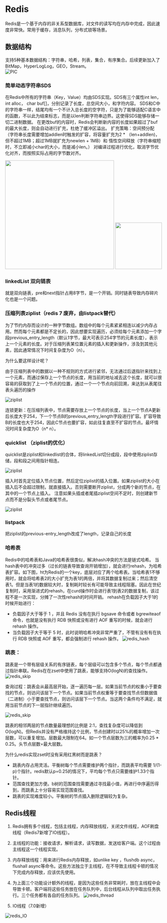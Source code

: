 # Redis
Redis是一个基于内存的非关系型数据库，对文件的读写均在内存中完成，因此速度非常快。常用于缓存，消息队列，分布式锁等场景。
## 数据结构
 支持5种基本数据结构：字符串，哈希，列表，集合，有序集合。后续更新加入了BitMap，HyperLogLog，GEO，Stream。   
![PIC](../img/data.png)
### 简单动态字符串SDS
在Redis中所有的字符串（Key，Value）均由SDS实现。SDS有三个属性int len， int alloc， char buf[]，分别记录了长度，总空间大小，和字符内容。
SDS和C中的字符串一样，结尾均有一个不计入总长度的空字符，只是为了能够适配C语言中的函数，不以此为结束标志，而是以len判断字符串边界。这使得SDS能够存储一切二进制数据。
在更改buf的内容时，Redis会判断新内容的长度如果超过了buf的最大长度，则会自动进行扩充，杜绝了缓冲区溢出。
扩充策略：空间预分配（字符串长度需要增加addlen时触发的扩容，将容量扩充为2 * （len+addlen)，但不超过1MB；超过1MB就扩充为newlen + 1MB）和 惰性空间释放（字符串缩短时，不立即减小char的大小，而是减小len。）
对编译过程进行优化，取消字节优化对齐，而按照实际占用的字节数对齐。

<img src="../img/string_1.png" width="350" />
<img src="../img/string_2.png" width="150" />

### linkedList 双向链表 
就是双向链表，pre和next指针占用8字节，是一个开销。同时链表导致内存碎片化也是一个问题。
### 压缩列表ziplist（redis 7 废弃，由listpack替代）
为了节约内存而设计的一种字节数组。数组中的每个元素紧紧相连以减少内存占用。然而每个元素都是不定长的，因此想要实现遍历，必须给每个元素添加一个字段previous_entry_length（默认1字节，最大可表示254字节的元素长度），表示上一个元素的长度。对于压缩列表某位置元素的插入和更新操作，涉及到其他元素，因此通常情况下时间复杂度为O（n）。

为什么要这样设计呢？

由于压缩列表中的数据以一种不规则的方式进行紧邻，无法通过后退指针来找到上一个元素，而通过保存上一个节点的长度，用当前的地址减去这个长度，就可以很容易的获取到了上一个节点的位置，通过一个一个节点向前回溯，来达到从表尾往表头遍历的操作

![ziplist](../img/ziplist.png)

连锁更新：在压缩列表中，节点需要存放上一个节点的长度，当上一个节点A更新后长度大于254，下一个节点B的previous_entry_length字段进行扩容。扩容导致B的长度也大于254，因此C节点也要扩容，如此往复直至不扩容的节点。最坏情况时间复杂度为O（n* n）。

###  quicklist （ziplist的优化）
quicklist是ziplist和linkedlist的合体，将linkedList切分成段，段中使用ziplist存储，段和段之间用指针相连。

![ziplist](../img/quicklist_1.png)

插入时首先定位插入节点位置，然后定位ziplist的插入位置。如果ziplist的大小在插入后不会超过限制，就直接插入。否则需要断开ziplist，分成两个新的节点，在其中的一个节点上插入。
注意如果头插或者尾插ziplist空间不足时，则创建新节点而不是分裂头节点或者尾节点。

![ziplist](../img/quicklist_2.png)


### listpack
把ziplist的previous-entry_length改成了length，记录自己的长度

### 哈希表
Redis中的哈希表和Java的哈希表很类似，解决hash冲突的方法是链式哈希。
当hash表中的冲突过多（过长的链表导致查询开销增加），就会进行rehash，为哈希表扩容。如下图，ht为Redis的一个key，底层对应了两个哈希表。当哈希表1不够用时，就会将哈希表2的大小扩充为表1的两倍，并将其数据复制过来；然后清空表1。但是当表1的数据较大时，复制耗时较长有可能导致主线程阻塞。因此在世纪复制时，采用渐进式的rehash，在curd操作时会进行表1到表2的数据复制，该过程不是一次实现，分摊了一次性rehash的时间开销。
rehash在负载因子大于1的时候开始进行：
- 负载因子大于等于 1 ，并且 Redis 没有在执行 bgsave 命令或者 bgrewiteaof 命令，也就是没有执行 RDB 快照或没有进行 AOF 重写的时候，就会进行 rehash 操作。
- 当负载因子大于等于 5 时，此时说明哈希冲突非常严重了，不管有没有有在执行 RDB 快照或 AOF 重写，都会强制进行 rehash 操作。
![redis_hash](../img/redis_hash.png)

### 跳表： 
跳表是一个带有层级关系的有序链表，每个层级可以包含多个节点，每个节点都通过指针串联。Redis在在zset中使用了跳表，能够支持O(logN)的查找操作。
![redis_skip](../img/redis_skip.png)

查询过程：跳表会从最高层开始，逐一遍历每一层。如果当前节点的权重小于要查找的节点，则访问该层下一个节点。如果当前节点权重等于要查找节点但数据值（二进制）小于要查找节点，则访问该层下一个节点。当这两个条件均不满足，就用当前节点的下一层指针继续遍历。

![redis_skip](../img/redis_skip_example.png)

跳表的相邻两层的节点数量最理想的比例是 2:1，查找复杂度可以降低到 O(logN)。但Redis并没有严格维持这个比例，节点创建时以25%的概率增加一次层数，可以重复增加。层数最大限制在64。如一个节点层数为三的概率为0.25 * 0.25。头节点层数=最大层数。
    
为什么redis实现zset时没有采用红黑树而是跳表？
- 跳表内存占用灵活。平衡树每个节点需要维护两个指针，而跳表平均需要 1/(1-p)个指针。redis默认p=0.25的情况下，平均每个节点只需要维护1.33个指针。
- 范围查找更加方便。b树的范围查找需要通过寻找最小值，再进行中序遍历得到，而跳表上十分容易实现范围查找。
- 跳表的实现难度较小。平衡树的节点插入删除逻辑较为复杂。

## Redis线程

1. Redis拥有多个线程，包括主线程，内存释放线程，关闭文件线程，AOF刷盘线程（Redis7新增了IO线程）。
2. 主线程的功能：接收请求，解析请求，读写数据，发送给客户端。这个过程由主线程这一个线程实现。
3. 内存释放线程：用来进行Redis内存释放，如unlike key ，flushdb async，flushall async等命令。这些方法独立于主线程，在不导致主线程卡顿的情况下完成内存释放，应该优先使用。

4. 为上面三个功能设计额外的线程，是因为这些任务非常耗时，放在主线程中会导致卡顿。客户端将这些任务放在任务队列中，后台线程从队列中取出任务执行。三个任务都有各自的任务队列。
![redis_thread](../img/redis_thread.png)

5. IO线程（7.0新增）

![redis_IO](../img/redis_IO.png)
